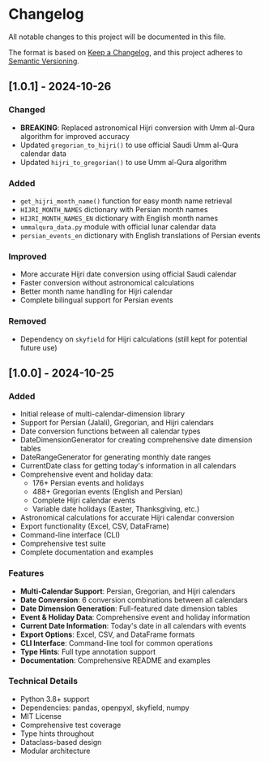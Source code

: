 # Changelog

All notable changes to this project will be documented in this file.

The format is based on [Keep a Changelog](https://keepachangelog.com/en/1.0.0/),
and this project adheres to [Semantic Versioning](https://semver.org/spec/v2.0.0.html).

## [1.0.1] - 2024-10-26

### Changed
- **BREAKING**: Replaced astronomical Hijri conversion with Umm al-Qura algorithm for improved accuracy
- Updated `gregorian_to_hijri()` to use official Saudi Umm al-Qura calendar data
- Updated `hijri_to_gregorian()` to use Umm al-Qura algorithm

### Added
- `get_hijri_month_name()` function for easy month name retrieval
- `HIJRI_MONTH_NAMES` dictionary with Persian month names
- `HIJRI_MONTH_NAMES_EN` dictionary with English month names
- `ummalqura_data.py` module with official lunar calendar data
- `persian_events_en` dictionary with English translations of Persian events

### Improved
- More accurate Hijri date conversion using official Saudi calendar
- Faster conversion without astronomical calculations
- Better month name handling for Hijri calendar
- Complete bilingual support for Persian events

### Removed
- Dependency on `skyfield` for Hijri calculations (still kept for potential future use)

## [1.0.0] - 2024-10-25

### Added
- Initial release of multi-calendar-dimension library
- Support for Persian (Jalali), Gregorian, and Hijri calendars
- Date conversion functions between all calendar types
- DateDimensionGenerator for creating comprehensive date dimension tables
- DateRangeGenerator for generating monthly date ranges
- CurrentDate class for getting today's information in all calendars
- Comprehensive event and holiday data:
  - 176+ Persian events and holidays
  - 488+ Gregorian events (English and Persian)
  - Complete Hijri calendar events
  - Variable date holidays (Easter, Thanksgiving, etc.)
- Astronomical calculations for accurate Hijri calendar conversion
- Export functionality (Excel, CSV, DataFrame)
- Command-line interface (CLI)
- Comprehensive test suite
- Complete documentation and examples

### Features
- **Multi-Calendar Support**: Persian, Gregorian, and Hijri calendars
- **Date Conversion**: 6 conversion combinations between all calendars
- **Date Dimension Generation**: Full-featured date dimension tables
- **Event & Holiday Data**: Comprehensive event and holiday information
- **Current Date Information**: Today's date in all calendars with events
- **Export Options**: Excel, CSV, and DataFrame formats
- **CLI Interface**: Command-line tool for common operations
- **Type Hints**: Full type annotation support
- **Documentation**: Comprehensive README and examples

### Technical Details
- Python 3.8+ support
- Dependencies: pandas, openpyxl, skyfield, numpy
- MIT License
- Comprehensive test coverage
- Type hints throughout
- Dataclass-based design
- Modular architecture
